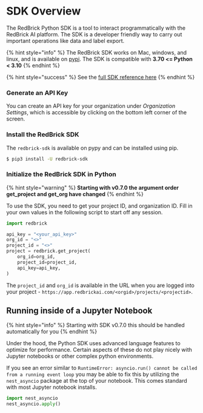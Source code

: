 # SDK Overview

The RedBrick Python SDK is a tool to interact programmatically with the RedBrick AI platform. The SDK is a developer friendly way to carry out important operations like data and label export.

{% hint style="info" %}
The RedBrick SDK works on Mac, windows, and linux, and is available on [pypi](https://pypi.org/project/redbrick-sdk/). The SDK is compatible with **3.70 <= Python < 3.10**
{% endhint %}

{% hint style="success" %}
See the [full SDK reference here](https://redbrick-sdk.readthedocs.io/en/latest/)
{% endhint %}

### **Generate an API Key**

You can create an API key for your organization under _Organization Settings_, which is accessible by clicking on the bottom left corner of the screen.

### Install the RedBrick SDK

The `redbrick-sdk` is available on pypy and can be installed using pip.

```bash
$ pip3 install -U redbrick-sdk
```

### **Initialize the RedBrick SDK in Python**

{% hint style="warning" %}
**Starting with v0.7.0 the argument order get\_project and get\_org have changed**
{% endhint %}

To use the SDK, you need to get your project ID, and organization ID. Fill in your own values in the following script to start off any session.

```python
import redbrick

api_key = "<your_api_key>"
org_id = "<>"
project_id = "<>"
project = redbrick.get_project(
    org_id=org_id,
    project_id=project_id,
    api_key=api_key,
)
```

The `project_id` and `org_id` is available in the URL when you are logged into your project - `https://app.redbrickai.com/<orgid>/projects/<projectid>`.

## Running inside of a Jupyter Notebook

{% hint style="info" %}
Starting with SDK v0.7.0 this should be handled automatically for you
{% endhint %}

Under the hood, the Python SDK uses advanced language features to optimize for performance. Certain aspects of these do not play nicely with Jupyter notebooks or other complex python environments.

If you see an error similar to `RuntimeError: asyncio.run() cannot be called from a running event loop` you may be able to fix this by utilizing the `nest_asyncio`  package at the top of your notebook. This comes standard with most Jupyter notebook installs.&#x20;

```python
import nest_asyncio
nest_asyncio.apply()
```
